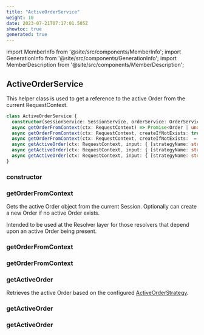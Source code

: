 ```yaml
---
title: "ActiveOrderService"
weight: 10
date: 2023-07-21T07:17:01.505Z
showtoc: true
generated: true
---
```

<!-- This file was generated from the Vendure source. Do not modify. Instead, re-run the "docs:build" script -->
import MemberInfo from '@site/src/components/MemberInfo';
import GenerationInfo from '@site/src/components/GenerationInfo';
import MemberDescription from '@site/src/components/MemberDescription';


## ActiveOrderService

<GenerationInfo sourceFile="packages/core/src/service/helpers/active-order/active-order.service.ts" sourceLine="17" packageName="@vendure/core" />

This helper class is used to get a reference to the active Order from the current RequestContext.

```ts title="Signature"
class ActiveOrderService {
  constructor(sessionService: SessionService, orderService: OrderService, connection: TransactionalConnection, configService: ConfigService)
  async getOrderFromContext(ctx: RequestContext) => Promise<Order | undefined>;
  async getOrderFromContext(ctx: RequestContext, createIfNotExists: true) => Promise<Order>;
  async getOrderFromContext(ctx: RequestContext, createIfNotExists:  = false) => Promise<Order | undefined>;
  async getActiveOrder(ctx: RequestContext, input: { [strategyName: string]: any } | undefined) => Promise<Order | undefined>;
  async getActiveOrder(ctx: RequestContext, input: { [strategyName: string]: any } | undefined, createIfNotExists: true) => Promise<Order>;
  async getActiveOrder(ctx: RequestContext, input: { [strategyName: string]: Record<string, any> | undefined } | undefined, createIfNotExists:  = false) => Promise<Order | undefined>;
}
```

<div className="members-wrapper">

### constructor

<MemberInfo kind="method" type="(sessionService: <a href='/docs/reference/typescript-api/services/session-service#sessionservice'>SessionService</a>, orderService: <a href='/docs/reference/typescript-api/services/order-service#orderservice'>OrderService</a>, connection: <a href='/docs/reference/typescript-api/data-access/transactional-connection#transactionalconnection'>TransactionalConnection</a>, configService: ConfigService) => ActiveOrderService"   />


### getOrderFromContext

<MemberInfo kind="method" type="(ctx: <a href='/docs/reference/typescript-api/request/request-context#requestcontext'>RequestContext</a>) => Promise&#60;<a href='/docs/reference/typescript-api/entities/order#order'>Order</a> | undefined&#62;"   />

Gets the active Order object from the current Session. Optionally can create a new Order if
no active Order exists.

Intended to be used at the Resolver layer for those resolvers that depend upon an active Order
being present.
### getOrderFromContext

<MemberInfo kind="method" type="(ctx: <a href='/docs/reference/typescript-api/request/request-context#requestcontext'>RequestContext</a>, createIfNotExists: true) => Promise&#60;<a href='/docs/reference/typescript-api/entities/order#order'>Order</a>&#62;"   />


### getOrderFromContext

<MemberInfo kind="method" type="(ctx: <a href='/docs/reference/typescript-api/request/request-context#requestcontext'>RequestContext</a>, createIfNotExists:  = false) => Promise&#60;<a href='/docs/reference/typescript-api/entities/order#order'>Order</a> | undefined&#62;"   />


### getActiveOrder

<MemberInfo kind="method" type="(ctx: <a href='/docs/reference/typescript-api/request/request-context#requestcontext'>RequestContext</a>, input: { [strategyName: string]: any } | undefined) => Promise&#60;<a href='/docs/reference/typescript-api/entities/order#order'>Order</a> | undefined&#62;"  since="1.9.0"  />

Retrieves the active Order based on the configured <a href='/docs/reference/typescript-api/orders/active-order-strategy#activeorderstrategy'>ActiveOrderStrategy</a>.
### getActiveOrder

<MemberInfo kind="method" type="(ctx: <a href='/docs/reference/typescript-api/request/request-context#requestcontext'>RequestContext</a>, input: { [strategyName: string]: any } | undefined, createIfNotExists: true) => Promise&#60;<a href='/docs/reference/typescript-api/entities/order#order'>Order</a>&#62;"   />


### getActiveOrder

<MemberInfo kind="method" type="(ctx: <a href='/docs/reference/typescript-api/request/request-context#requestcontext'>RequestContext</a>, input: { [strategyName: string]: Record&#60;string, any&#62; | undefined } | undefined, createIfNotExists:  = false) => Promise&#60;<a href='/docs/reference/typescript-api/entities/order#order'>Order</a> | undefined&#62;"   />




</div>
